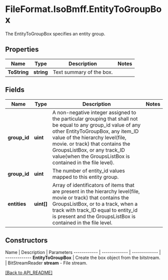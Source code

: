 # FileFormat.IsoBmff.EntityToGroupBox

The EntityToGroupBox specifies an entity group.

## Properties

Name | Type | Description | Notes
------------ | ------------- | ------------- | -------------
**ToString** | **string** | Text summary of the box. | 

## Fields

Name | Type | Description | Notes
------------ | ------------- | ------------- | -------------
**group_id** | **uint** | A non-negative integer assigned to the particular grouping that shall not be equal to any group_id value of any other EntityToGroupBox, any item_ID value of the hierarchy level(file, movie. or track) that contains the GroupsListBox, or any track_ID value(when the GroupsListBox is contained in the file level). | 
**group_id** | **uint** | The number of entity_id values mapped to this entity group. | 
**entities** | **uint[]** | Array of identificators of items that are present in the hierarchy level(file, movie or track) that contains the GroupsListBox, or to a track, when a track with track_ID equal to entity_id is present and the GroupsListBox is contained in the file level. | 

## Constructors

Name | Description | Parameters
------------ | ------------- | ------------- | -------------
**EntityToGroupBox** | Create the box object from the bitstream. | BitStreamReader <b>stream</b> - File stream.

[[Back to API_README]](API_README.md)